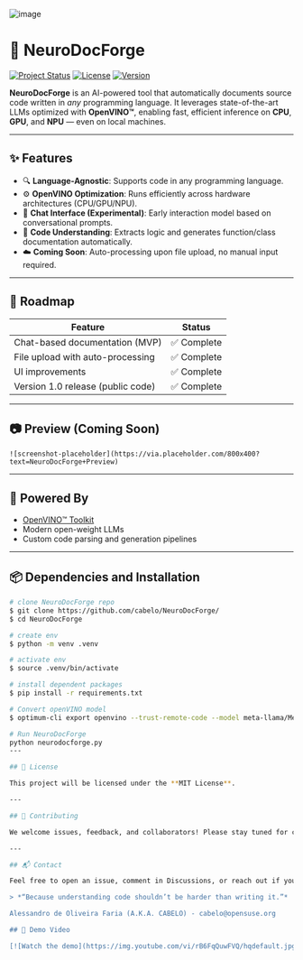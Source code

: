 
![image](https://github.com/user-attachments/assets/7de1254d-b078-401d-9390-f58a10ada536)

# 🧠 NeuroDocForge

[![Project Status](https://img.shields.io/badge/status-in%20development-yellow)](#)
[![License](https://img.shields.io/badge/license-MIT-blue.svg)](#license)
[![Version](https://img.shields.io/badge/version-1.0--rc1-informational)](#)

**NeuroDocForge** is an AI-powered tool that automatically documents source code written in *any* programming language. It leverages state-of-the-art LLMs optimized with **OpenVINO™**, enabling fast, efficient inference on **CPU**, **GPU**, and **NPU** — even on local machines.

---

## ✨ Features

- 🔍 **Language-Agnostic**: Supports code in any programming language.
- ⚙️ **OpenVINO Optimization**: Runs efficiently across hardware architectures (CPU/GPU/NPU).
- 💬 **Chat Interface (Experimental)**: Early interaction model based on conversational prompts.
- 📄 **Code Understanding**: Extracts logic and generates function/class documentation automatically.
- ☁️ **Coming Soon**: Auto-processing upon file upload, no manual input required.

---

## 🚧 Roadmap

| Feature                             | Status        |
|-------------------------------------|---------------|
| Chat-based documentation (MVP)      | ✅ Complete    |
| File upload with auto-processing    | ✅ Complete    |
| UI improvements                     | ✅ Complete    |
| Version 1.0 release (public code)   | ✅ Complete    |

---

## 📷 Preview (Coming Soon)

<!-- You can add a screenshot or GIF later here -->
```
![screenshot-placeholder](https://via.placeholder.com/800x400?text=NeuroDocForge+Preview)
```

---

## 🧠 Powered By

- [OpenVINO™ Toolkit](https://www.intel.com/openvino)
- Modern open-weight LLMs
- Custom code parsing and generation pipelines

---

## 📦  Dependencies and Installation
```bash
# clone NeuroDocForge repo
$ git clone https://github.com/cabelo/NeuroDocForge/
$ cd NeuroDocForge

# create env
$ python -m venv .venv

# activate env
$ source .venv/bin/activate

# install dependent packages
$ pip install -r requirements.txt

# Convert openVINO model
$ optimum-cli export openvino --trust-remote-code --model meta-llama/Meta-Llama-3-8B-Instruct Meta-Llama-3-8B-Instruct-ov

# Run NeuroDocForge
python neurodocforge.py
---

## 📜 License

This project will be licensed under the **MIT License**.

---

## 🤝 Contributing

We welcome issues, feedback, and collaborators! Please stay tuned for contribution guidelines after the public release.

---

## 📬 Contact

Feel free to open an issue, comment in Discussions, or reach out if you'd like to collaborate.

> *“Because understanding code shouldn’t be harder than writing it.”*

Alessandro de Oliveira Faria (A.K.A. CABELO) - cabelo@opensuse.org

## 🎥 Demo Video

[![Watch the demo](https://img.youtube.com/vi/rB6FqQuwFVQ/hqdefault.jpg)](https://www.youtube.com/watch?v=rB6FqQuwFVQ)


